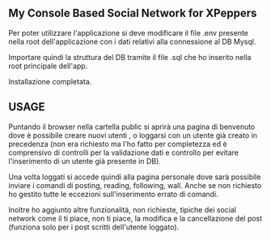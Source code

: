 ## My Console Based Social Network for XPeppers

Per poter utilizzare l'applicazione si deve modificare il file .env presente nella root dell'applicazione con i dati relativi alla connessione al DB Mysql.

Importare quindi la struttura del DB tramite il file .sql che ho inserito nella root principale dell'app.

Installazione completata.

## USAGE

Puntando il browser nella cartella public si aprirà una pagina di benvenuto dove è possibile creare nuovi utenti , o loggarsi con un utente già creato in precedenza (non era richiesto ma l'ho fatto per completezza ed è comprensivo di controlli per la validazione dati e controllo per evitare l'inserimento di un utente già presente in DB).

Una volta loggati si accede quindi alla pagina personale dove sarà possibile inviare i comandi di posting, reading, following, wall. Anche se non richiesto ho gestito tutte le eccezioni sull'inserimento errato di comandi.

Inoltre ho aggiunto altre funzionalità, non richieste, tipiche dei social network come il ti piace, non ti piace, la modifica e la cancellazione del post (funziona solo per i post scritti dell'utente loggato).

